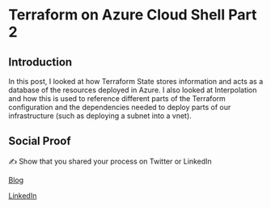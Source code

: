 # Terraform on Azure Cloud Shell Part 2

## Introduction

In this post, I looked at how Terraform State stores information and acts as a database of the resources deployed in Azure. I also looked at Interpolation and how this is used to reference different parts of the Terraform configuration and the dependencies needed to deploy parts of our infrastructure (such as deploying a subnet into a vnet).

## Social Proof

✍️ Show that you shared your process on Twitter or LinkedIn

[Blog](https://michaeldurkan.com/2021/12/11/100daysofcloud-day36-terraformonazurecloudshellpart2/)

[LinkedIn]()
